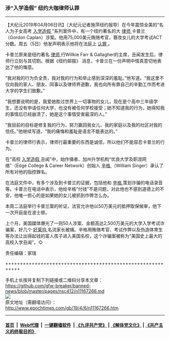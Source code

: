### 涉“入学造假” 纽约大咖律师认罪
------------------------

<p>
 【大纪元2019年04月06日讯】（大纪元记者施萍纽约报导）在今年震惊全美的“名人为子女高考
 <a href="http://www.epochtimes.com/gb/tag/%E5%85%A5%E5%AD%A6%E9%80%A0%E5%81%87.html">
  入学造假
 </a>
 ”系列案件中，有一个纽约著名的大
 <a href="http://www.epochtimes.com/gb/tag/%E5%BE%8B%E5%B8%88.html">
  律师
 </a>
 卡普兰（Gordon Caplan）涉案。他用75,000美元贿赂考官，篡改女儿的大学考试ACT分数。周五（5日）他发声明表示他将在法庭上
 <a href="http://www.epochtimes.com/gb/tag/%E8%AE%A4%E7%BD%AA.html">
  认罪
 </a>
 。
</p>
<p>
 卡普兰原来是纽约著名
 <a href="http://www.epochtimes.com/gb/tag/%E5%BE%8B%E5%B8%88.html">
  律师
 </a>
 行Willkie Farr &amp; Gallagher的主席，丑闻发生后，律师行立刻与其切割。根据《纽约邮报》 消息，卡普兰在一份声明中情真意切地表达了他的悔意。
</p>
<p>
 “我对我的行为负全责，我对我的行为和举止感到深深的羞耻。”他写道。“我这里不仅向我的家人、朋友、同事以及律师界道歉，我也向所有靠自己的辛勤工作而考进大学的学生们致歉。”
</p>
<p>
 “我想要说明的是，我爱她胜过世界上一切事物的女儿，现在是个高中三年级学生，还没有申请任何大学，也没有被任何学校接受；她不知道我的行为，她得知我的事情后已经崩溃了，她是这个事情受害最深的人。”
</p>
<p>
 “我目前的目标是修复我的行为，努力赢回我女儿、我的家庭以及我的社区对我的信任。”他继续写道，“我的痛悔和羞耻是语言不能表达的。”
</p>
<p>
 卡普兰的律师行表示，律师行最重要的东西是诚信，所以他们不能容忍卡普兰的行为。
</p>
<p>
 在“高校
 <a href="http://www.epochtimes.com/gb/tag/%E5%85%A5%E5%AD%A6%E9%80%A0%E5%81%87.html">
  入学造假
 </a>
 丑闻”中，始作俑者、加州升学机构“优良大学及职涯网络”（Edge College &amp; Career Network）创始人
 <a href="http://www.epochtimes.com/gb/tag/%E8%BE%9B%E6%A0%BC.html">
  辛格
 </a>
 （William Singer）承认了所有对他的指控罪名。
</p>
<p>
 在法庭文件中，有多个涉及到卡普兰的证据，包括他和
 <a href="http://www.epochtimes.com/gb/tag/%E8%BE%9B%E6%A0%BC.html">
  辛格
 </a>
 策划诈骗的电话录音等。卡普兰在电话中表示，他给辛格“付钱”不是问题，对此他也不感到道德上的不安，他唯一担心的是如果她的女儿被抓到作弊怎么办。
</p>
<p>
 本周二法庭举行卡普兰案的听证，法官允许他以50万美元的抵押取保候审，他下一次开庭是在波士顿。
</p>
<p>
 上个月，美国媒体爆光了一则50人涉案、金额高达2,500万美元的大学入学考试诈骗案，好几个
 <a href="http://www.epochtimes.com/gb/tag/%E5%A5%BD%E8%8E%B1%E5%9D%9E.html">
  好莱坞
 </a>
 名流家长被捕。辛格用贿赂考官、考试作弊以及伪造体育生等办法让出得起钱的富人孩子进入美国名校，这个诈骗案被称为“美国史上最大的高校入学丑闻”。◇
</p>
<p>
 责任编辑：家瑞
</p>

+++++++++++++++++++++++++++++++++++++++++++++++++++++++++++<br/><br/>
手机上长按并复制下列链接或二维码分享本文章：<br/>
https://github.com/gfw-breaker/banned-news/blob/master/pages/nsc412/n11167266.md <br/>
<a href='https://github.com/gfw-breaker/banned-news/blob/master/pages/nsc412/n11167266.md'><img src='https://github.com/gfw-breaker/banned-news/blob/master/pages/nsc412/n11167266.md.png'/></a> <br/>
原文地址（需翻墙访问）：http://www.epochtimes.com/gb/19/4/6/n11167266.htm


------------------------
#### [首页](https://github.com/gfw-breaker/banned-news/blob/master/README.md) &nbsp;|&nbsp; [Web代理](https://github.com/labour-camp/helloworld) &nbsp;|&nbsp; [一键翻墙软件](https://github.com/gfw-breaker/nogfw/blob/master/README.md) &nbsp;| [《九评共产党》](https://github.com/gfw-breaker/9ping.md/blob/master/README.md#九评之一评共产党是什么) | [《解体党文化》](https://github.com/gfw-breaker/jtdwh.md/blob/master/README.md) | [《共产主义的终极目的》](https://github.com/gfw-breaker/gczydzjmd.md/blob/master/README.md)

